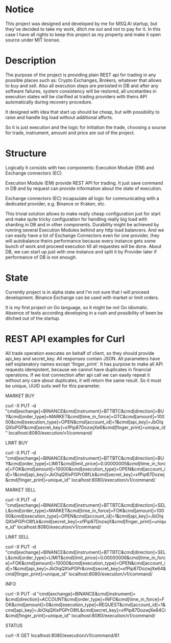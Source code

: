 # Notice

This project was designed and developed by me for MSQ.AI startup, but they've decided to take my work, ditch me out and not to pay for it. In this case I have all rights to keep this project as my property and make it open source under MIT license.

# Description

The purpose of the project is providing plain REST api for trading in any possible places such as: Crypto Exchanges, Brokers, whatever that allows to buy and sell. Also all execution steps are persisted in DB and after any software failures, system consistency will be restored, all uncetanties in execution states will be clarified at trading providers with theirs API automatically during recovery procedure.

It designed with idea that start up should be cheap, but with possibility to raise and handle big load without additional afforts. 

So it is just execution and the logic for initiation the trade, choosing a sourse for trade, instrument, amount and price are out of the project.

# Structure

Logically it consists with two components: Execution Module (EM) and Exchange connectors (EC).

Execution Module (EM) provide REST API for trading. It just save command in DB and by request can provide information about the state of execution.

Exchange connectors (EC) incapsulate all logic for communicating with a dedicated provider, e.g. Binance or Kraken, etc.

This trivial solution allows to make really cheap configuration just for start and make quite tricky configuration for handling really big load with sharding in DB and in other components.
Durability might be achieved by running several Execution Modules behind any http load balancers.
And we can easily have a lot of Exchange Connectors even for one provider, they will autobalance theirs performance because every instance gets some bunch of work and proceed execution till all requestes will be done.
About DB, we can start up just with one instance and split it by Provider later if performance of DB is not enough.

# State

Currently project is in alpha state and I'm not sure that I will proceed development. 
Binance Exchange can be used with market or limit orders.

It is my first project on Go language, so it might be not Go idiomatic.
Absence of tests according developing in a rush and possibility of been be ditched out of the startup.


# REST API examples for Curl

All trade operation executes on behalf of client, so they should provide api_key and secret_key.
All responses contain JSON.
All parameters have self explanatory names except 'finger_print'. It has purpose to make all API requests idempotent, because we cannot have duplicates in financial operations. If we lost connection after api call we can easily repeat it without any care about duplicates, it will return the same result. So it must be unique, UUID suits well for this parameter.

MARKET BUY 

curl -X PUT -d "cmd[exchange]=BINANCE&cmd[instrument]=BTTBTC&cmd[direction]=BUY&cmd[order_type]=MARKET&cmd[time_in_force]=GTC&cmd[amount]=10000&cmd[execution_type]=OPEN&cmd[account_id]=1&cmd[api_key]=JbOlqQXlxPGP&cmd[secret_key]=xfPip87DozwjXe6&cmd[finger_print]=unique_id" localhost:8080/execution/v1/command/


LIMIT BUY 

curl -X PUT -d "cmd[exchange]=BINANCE&cmd[instrument]=BTTBTC&cmd[direction]=BUY&cmd[order_type]=LIMIT&cmd[limit_price]=0.00000005&cmd[time_in_force]=FOK&cmd[amount]=10000&cmd[execution_type]=OPEN&cmd[account_id]=1&cmd[api_key]=JbOlqQXlxPGPrO8fLk&cmd[secret_key]=xfPip87Dozwj&cmd[finger_print]=unique_id" localhost:8080/execution/v1/command/


MARKET SELL

curl -X PUT -d "cmd[exchange]=BINANCE&cmd[instrument]=BTTBTC&cmd[direction]=SELL&cmd[order_type]=MARKET&cmd[time_in_force]=FOK&cmd[amount]=10000&cmd[execution_type]=OPEN&cmd[account_id]=1&cmd[api_key]=JbOlqQXlxPGPrO8fLk&cmd[secret_key]=xfPip87DozwjX&cmd[finger_print]=unique_id" localhost:8080/execution/v1/command/


LIMIT SELL

curl -X PUT -d "cmd[exchange]=BINANCE&cmd[instrument]=BTTBTC&cmd[direction]=SELL&cmd[order_type]=LIMIT&cmd[limit_price]=0.00000006&cmd[time_in_force]=FOK&cmd[amount]=10000&cmd[execution_type]=OPEN&cmd[account_id]=1&cmd[api_key]=JbOlqQXlxPGPr&cmd[secret_key]=xfPip87DozwjXe64&cmd[finger_print]=unique_id" localhost:8080/execution/v1/command/


INFO

curl -X PUT -d "cmd[exchange]=BINANCE&cmd[instrument]= &cmd[direction]=ACCOUNT&cmd[order_type]=INFO&cmd[time_in_force]=FOK&cmd[amount]=0&cmd[execution_type]=REQUEST&cmd[account_id]=1&cmd[api_key]=JbOlqQXlxPGPrO8fL&cmd[secret_key]=xfPip87DozwjXe64Ci&cmd[finger_print]=unique_id" localhost:8080/execution/v1/command/


STATUS

curl -X GET localhost:8080/execution/v1/command/61
